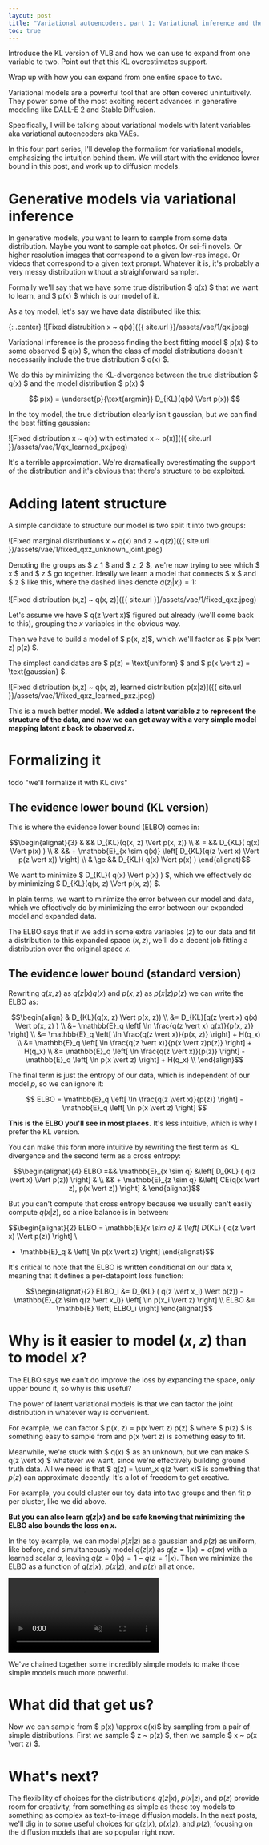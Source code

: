 ```yaml
---
layout: post
title: "Variational autoencoders, part 1: Variational inference and the evidence lower bound"
toc: true
---
```


Introduce the KL version of VLB and how we can use to expand from one variable to two.
Point out that this KL overestimates support.

Wrap up with how you can expand from one entire space to two.


Variational models are a powerful tool that are often covered unintuitively.
They power some of the most exciting recent advances in generative modeling like DALL-E 2 and Stable Diffusion.

Specifically, I will be talking about variational models with latent variables aka variational autoencoders aka VAEs.

In this four part series, I'll develop the formalism for variational models, emphasizing the intuition behind them.
We will start with the evidence lower bound in this post, and work up to diffusion models.

# Generative models via variational inference

In generative models, you want to learn to sample from some data distribution. Maybe you want to sample cat photos.
Or sci-fi novels. Or higher resolution images that correspond to a given low-res image. Or videos that correspond
to a given text prompt. Whatever it is, it's probably a very messy distribution without a straighforward sampler.

Formally we'll say that we have some true distribution $ q(x) $ that we want to learn, and $ p(x) $ which is our
model of it.

As a toy model, let's say we have data distributed like this:

{: .center}
![Fixed distrubition x ~ q(x)]({{ site.url }}/assets/vae/1/qx.jpeg)

Variational inference is the process finding the best fitting model $ p(x) $ to some observed $ q(x) $, when the class of
model distributions doesn't necessarily include the true distribution $ q(x) $.

We do this by minimizing the KL-divergence between the true distribution $ q(x) $ and the model distribution $ p(x) $

$$ p(x) = \underset{p}{\text{argmin}} D_{KL}(q(x) \Vert p(x)) $$

In the toy model, the true distribution clearly isn't gaussian, but we can find the best fitting gaussian:

![Fixed distribution x ~ q(x) with estimated x ~ p(x)]({{ site.url }}/assets/vae/1/qx_learned_px.jpeg)

It's a terrible approximation. We're dramatically overestimating the support of the distribution and it's obvious that
there's structure to be exploited.

# Adding latent structure

A simple candidate to structure our model is two split it into two groups:

![Fixed marginal distributions x ~ q(x) and z ~ q(z)]({{ site.url }}/assets/vae/1/fixed_qxz_unknown_joint.jpeg)

Denoting the groups as $ z_1 $ and $ z_2 $, we're now trying to see which $ x $ and $ z $ go together.
Ideally we learn a model that connects $ x $ and $ z $ like this, where the dashed lines denote $q(z_j \vert x_i)=1$:

![Fixed distribution (x,z) ~ q(x, z)]({{ site.url }}/assets/vae/1/fixed_qxz.jpeg)

Let's assume we have $ q(z \vert x)$ figured out already (we'll come back to this), grouping the $x$ variables in the
obvious way.

Then we have to build a model of $ p(x, z)$, which we'll factor as $ p(x \vert z) p(z) $.

The simplest candidates are $ p(z) = \text{uniform} $ and $ p(x \vert z) = \text{gaussian} $.

![Fixed distribution (x,z) ~ q(x, z), learned distribution p(x|z)]({{ site.url }}/assets/vae/1/fixed_qxz_learned_pxz.jpeg)

This is a much better model. **We added a latent variable $z$ to represent the structure of the data, and now
we can get away with a very simple model mapping latent $z$ back to observed $x$.**

# Formalizing it

todo "we'll formalize it with KL divs"

## The evidence lower bound (KL version)

This is where the evidence lower bound (ELBO) comes in:

$$\begin{alignat}{3}
&     && D_{KL}(q(x, z) \Vert p(x, z)) \\
& =   && D_{KL}( q(x) \Vert p(x) ) \\
&     && + \mathbb{E}_{x \sim q(x)} \left[ D_{KL}(q(z \vert x) \Vert p(z \vert x)) \right] \\
& \ge && D_{KL}( q(x) \Vert p(x) )
\end{alignat}$$

We want to minimize $ D_{KL}( q(x) \Vert p(x) ) $, which we effectively do by minimizing
$ D_{KL}(q(x, z) \Vert p(x, z)) $.

In plain terms, we want to minimize the error between our model and data,
which we effectively do by minimizing the error between our expanded model and expanded data.

The ELBO says that if we add in some extra variables $(z)$ to our data and fit a distribution to this expanded space $(x,z)$,
we'll do a decent job fitting a distribution over the original space $x$.

## The evidence lower bound (standard version)

Rewriting $q(x, z)$ as $q(z \vert x)q(x)$ and $p(x, z)$ as $p(x \vert z)p(z)$ we can write the ELBO as:

$$\begin{align}
& D_{KL}(q(x, z) \Vert p(x, z)) \\
&= D_{KL}[q(z \vert x) q(x) \Vert p(x, z) ) \\
&= \mathbb{E}_q \left[ \ln \frac{q(z \vert x) q(x)}{p(x, z)} \right] \\
&= \mathbb{E}_q \left[ \ln \frac{q(z \vert x)}{p(x, z)} \right] + H(q_x) \\
&= \mathbb{E}_q \left[ \ln \frac{q(z \vert x)}{p(x \vert z)p(z)} \right] + H(q_x) \\
&= \mathbb{E}_q \left[ \ln \frac{q(z \vert x)}{p(z)} \right] - \mathbb{E}_q \left[ \ln p(x \vert z) \right] + H(q_x) \\
\end{align}$$

The final term is just the entropy of our data, which is independent of our model $p$, so we can ignore it:

$$ ELBO =  \mathbb{E}_q \left[ \ln \frac{q(z \vert x)}{p(z)} \right] - \mathbb{E}_q \left[ \ln p(x \vert z) \right] $$

**This is the ELBO you'll see in most places.** It's less intuitive, which is why I prefer the KL version.

You can make this form more intuitive by rewriting the first term as KL divergence and the second term as a cross entropy:

$$\begin{alignat}{4}
ELBO =&&  \mathbb{E}_{x \sim q} &\left[ D_{KL} ( q(z \vert x) \Vert p(z)) \right] & \\
  && + \mathbb{E}_{z \sim q} &\left[ CE(q(x \vert z),  p(x \vert z)) \right] &
\end{alignat}$$

But you can't compute that cross entropy because we usually can't easily compute $q(x \vert z)$, so a nice balance is in
between:

$$\begin{alignat}{2}
ELBO = \mathbb{E}_{x \sim q} & \left[ D_{KL} ( q(z \vert x) \Vert p(z)) \right] \\
  - \mathbb{E}_q & \left[ \ln p(x \vert z) \right] 
\end{alignat}$$

It's critical to note that the ELBO is written conditional on our data $x$, meaning that it defines a per-datapoint loss
function:

$$\begin{alignat}{2}
ELBO_i &= D_{KL} ( q(z \vert x_i) \Vert p(z)) - \mathbb{E}_{z \sim q(z \vert x_i)} \left[ \ln p(x_i \vert z) \right] \\
ELBO &= \mathbb{E} \left[ ELBO_i \right]
\end{alignat}$$

# Why is it easier to model $(x, z)$ than to model $x$?

The ELBO says we can't do improve the loss by expanding the space, only upper bound it, so why is this useful?

The power of latent variational models is that we can factor the joint distribution in whatever way is convenient.

For example, we can factor $ p(x, z) = p(x \vert z) p(z) $ where $ p(z) $ is something easy to sample from and
p(x \vert z) is something easy to fit.

Meanwhile, we're stuck with $ q(x) $ as an unknown, but we can make $ q(z \vert x) $ whatever we want, since we're
effectively building ground truth data. All we need is that $ q(z) = \sum_x q(z \vert x)$ is something that $p(z)$
can approximate decently. It's a lot of freedom to get creative.

For example, you could cluster our toy data into two groups and then fit $p$ per cluster, like we did above.

**But you can also learn $q(z \vert x)$ and be safe knowing that minimizing the ELBO also bounds the loss on $x$.**

In the toy example, we can model $p(x \vert z)$ as a gaussian and $p(z)$ as uniform, like before, and simultaneously
model $q(z \vert x)$ as $q(z=1 \vert x) = \sigma(a x)$ with a learned scalar $a$, leaving $q(z=0 \vert x) = 1-q(z=1 \vert x)$.
Then we minimize the ELBO as a function of $q(z \vert x)$, $p(x \vert z)$, and $p(z)$ all at once.

<video muted autoplay loop controls title="Fixed distribution x ~ q(x), learned distributions q(z|x) and p(x|z)">
    <source src="{{ site.url }}/assets/vae/1/learned_qxz_learned_pxz_training.mp4" type="video/mp4">
</video>

We've chained together some incredibly simple models to make those simple models much more powerful.

# What did that get us?

Now we can sample from $ p(x) \approx q(x)$ by sampling from a pair of simple distributions. First we sample
$ z ~ p(z) $, then we sample $ x ~ p(x \vert z) $.

# What's next?

The flexibility of choices for the distributions $q(z \vert x)$, $p(x \vert z)$, and $p(z)$ provide room for creativity,
from something as simple as these toy models to something as complex as text-to-image diffusion models. In the next
posts, we'll dig in to some useful choices for $q(z \vert x)$, $p(x \vert z)$, and $p(z)$, focusing on the diffusion
models that are so popular right now.
